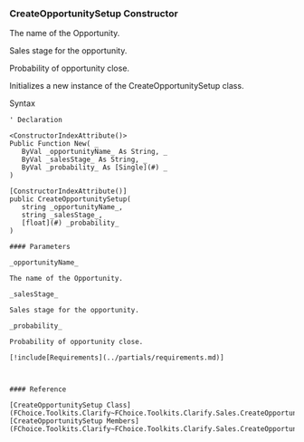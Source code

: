 ﻿### CreateOpportunitySetup Constructor

The name of the Opportunity.

Sales stage for the opportunity.

Probability of opportunity close.

Initializes a new instance of the CreateOpportunitySetup class.

Syntax

```vbnet
' Declaration

<ConstructorIndexAttribute()>
Public Function New( _
   ByVal _opportunityName_ As String, _
   ByVal _salesStage_ As String, _
   ByVal _probability_ As [Single](#) _
)

[ConstructorIndexAttribute()]
public CreateOpportunitySetup( 
   string _opportunityName_,
   string _salesStage_,
   [float](#) _probability_
)

#### Parameters

_opportunityName_

The name of the Opportunity.

_salesStage_

Sales stage for the opportunity.

_probability_

Probability of opportunity close.

[!include[Requirements](../partials/requirements.md)]



#### Reference

[CreateOpportunitySetup Class](FChoice.Toolkits.Clarify~FChoice.Toolkits.Clarify.Sales.CreateOpportunitySetup.md)  
[CreateOpportunitySetup Members](FChoice.Toolkits.Clarify~FChoice.Toolkits.Clarify.Sales.CreateOpportunitySetup_members.md)